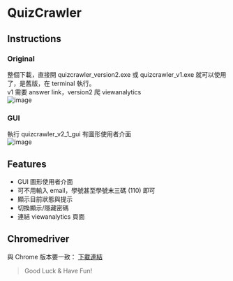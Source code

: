# QuizCrawler
## Instructions
### Original
整個下載，直接開 quizcrawler_version2.exe 或 quizcrawler_v1.exe 就可以使用了，是舊版，在 terminal 執行。 <br>
v1 需要 answer link，version2 爬 viewanalytics <br>
![image](https://media.discordapp.net/attachments/985092612958601276/1062910423877304391/image.png)
### GUI
執行 quizcrawler_v2_1_gui 有圖形使用者介面 <br>
![image](https://media.discordapp.net/attachments/985092612958601276/1062910059010596884/image.png)
## Features
- GUI 圖形使用者介面
- 可不用輸入 email，學號甚至學號末三碼 (110) 即可
- 顯示目前狀態與提示
- 切換顯示/隱藏密碼
- 連結 viewanalytics 頁面
## Chromedriver
與 Chrome 版本要一致：
[下載連結](https://chromedriver.chromium.org/downloads)
> Good Luck & Have Fun!
